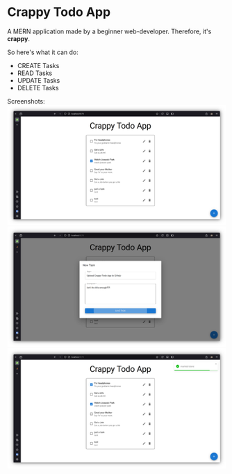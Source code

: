# Crappy Todo App

A MERN application made by a beginner web-developer. Therefore, it's **crappy**.

So here's what it can do:
 - CREATE Tasks
 - READ Tasks
 - UPDATE Tasks
 - DELETE Tasks

Screenshots:
![Application](./screenshots/home.png)
![New Task](./screenshots/newTask.png)
![Notifications](./screenshots/notifications.png)